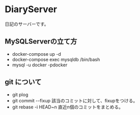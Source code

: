 # DiaryServer
日記のサーバーです。

## MySQLServerの立て方
- docker-compose up -d
- docker-compose exec mysqldb /bin/bash
- mysql -u docker -pdocker

## git について
- git plog 
- git commit --fixup 該当のコミットに対して、fixupをつける。
- git rebase -i HEAD~n 直近n個のコミットをまとめる。

